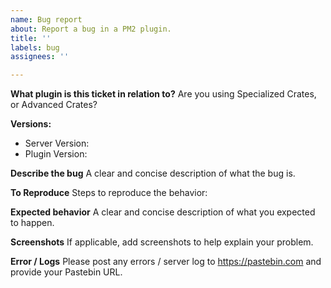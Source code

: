 ```yaml
---
name: Bug report
about: Report a bug in a PM2 plugin.
title: ''
labels: bug
assignees: ''

---
```


**What plugin is this ticket in relation to?**
Are you using Specialized Crates, or Advanced Crates?

**Versions:**
 - Server Version:
 - Plugin Version:

**Describe the bug**
A clear and concise description of what the bug is.

**To Reproduce**
Steps to reproduce the behavior:

**Expected behavior**
A clear and concise description of what you expected to happen.

**Screenshots**
If applicable, add screenshots to help explain your problem.

**Error / Logs**
Please post any errors / server log to https://pastebin.com and provide your Pastebin URL.
